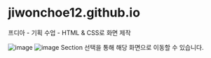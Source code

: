 # jiwonchoe12.github.io
프디아 - 기획 수업 - HTML &amp; CSS로 화면 제작

![image](https://github.com/user-attachments/assets/42067766-7e8b-4ca8-bafa-4266b57a50cb)
![image](https://github.com/user-attachments/assets/bfd03a22-7319-48f6-8875-66c45aa4d00a)
Section 선택을 통해 해당 화면으로 이동할 수 있습니다.
